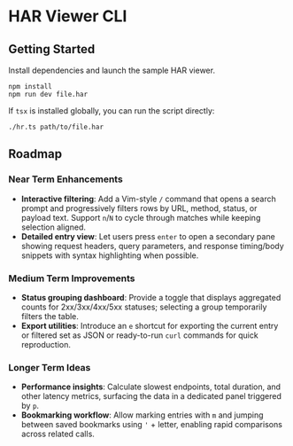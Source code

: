 # HAR Viewer CLI

## Getting Started
Install dependencies and launch the sample HAR viewer.

```
npm install
npm run dev file.har
```

If `tsx` is installed globally, you can run the script directly:

```
./hr.ts path/to/file.har
```

## Roadmap

### Near Term Enhancements
- **Interactive filtering**: Add a Vim-style `/` command that opens a search prompt and progressively filters rows by URL, method, status, or payload text. Support `n`/`N` to cycle through matches while keeping selection aligned.
- **Detailed entry view**: Let users press `enter` to open a secondary pane showing request headers, query parameters, and response timing/body snippets with syntax highlighting when possible.

### Medium Term Improvements
- **Status grouping dashboard**: Provide a toggle that displays aggregated counts for 2xx/3xx/4xx/5xx statuses; selecting a group temporarily filters the table.
- **Export utilities**: Introduce an `e` shortcut for exporting the current entry or filtered set as JSON or ready-to-run `curl` commands for quick reproduction.

### Longer Term Ideas
- **Performance insights**: Calculate slowest endpoints, total duration, and other latency metrics, surfacing the data in a dedicated panel triggered by `p`.
- **Bookmarking workflow**: Allow marking entries with `m` and jumping between saved bookmarks using `'` + letter, enabling rapid comparisons across related calls.
